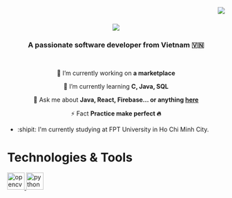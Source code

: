 <img align="right" src="https://visitor-badge.laobi.icu/badge?page_id=zienk.zienk" />

<h1 align="center">
    <img src="https://readme-typing-svg.herokuapp.com/?font=Righteous&size=35&color=F77233&center=true&vCenter=true&width=500&height=70&duration=4000&lines=Yoooo+brooo!+👊;+I'm+ZienK!;I;love💞;cat😸" />
</h1>

<h3 align="center">A passionate software developer from Vietnam 🇻🇳</h3>

<br/>

<div align="center">
 
 🔭 I’m currently working on **a marketplace**
 
 🌱 I’m currently learning **C, Java, SQL**

💬 Ask me about **Java, React, Firebase... or anything [here](https://github.com/salesp07/salesp07/issues)**

⚡ Fact **Practice make perfect 🔥**

 </div>

-  :shipit: I'm currently studying at FPT University in Ho Chi Minh City.
# Technologies & Tools 
 
<p align="left"> <a href="https://www.w3schools.com/c/c_intro.php" target="_blank" rel="noreferrer"> <img src="https://upload.wikimedia.org/wikipedia/commons/1/19/C_Logo.png" alt="opencv" width="40" height="40"/> </a> <a href="https://www.java.com/en/" target="_blank" rel="noreferrer"> <img src="https://encrypted-tbn0.gstatic.com/images?q=tbn:ANd9GcQSKJCNaNUeMFBN-OQijlZbhGt1vwGwLw0xI_Xqjyd_VA&s" alt="python" width="40" height="40"/>  </a> </p>
